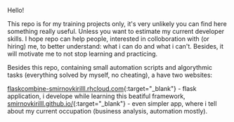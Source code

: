 Hello!

This repo is for my training projects only, it's very unlikely you can find here something really useful. Unless you want to estimate my current developer skills.
I hope repo can help people, interested in colloboration with (or hiring) me, to better understand: what i can do and what i can't. Besides, it will motivate me to not stop learning and practicing.

Besides this repo, containing small automation scripts and algorythmic tasks (everything solved by myself, no cheating), a have two websites:

[flaskcombine-smirnovkirilll.rhcloud.com](http://flaskcombine-smirnovkirilll.rhcloud.com){:target="_blank"} - flask application, i develope while learning this beatiful framework,
[smirnovkirilll.github.io/](http://smirnovkirilll.github.io/){:target="_blank"} - even simpler app, where i tell about my current occupation (business analysis, automation mostly).